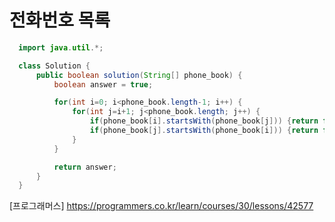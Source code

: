 # 전화번호 목록

```JAVA
  import java.util.*;

  class Solution {
      public boolean solution(String[] phone_book) {
          boolean answer = true;

          for(int i=0; i<phone_book.length-1; i++) {
              for(int j=i+1; j<phone_book.length; j++) {
                  if(phone_book[i].startsWith(phone_book[j])) {return false;}
                  if(phone_book[j].startsWith(phone_book[i])) {return false;}
              }
          }

          return answer;
      }
  }
```

[프로그래머스] https://programmers.co.kr/learn/courses/30/lessons/42577
